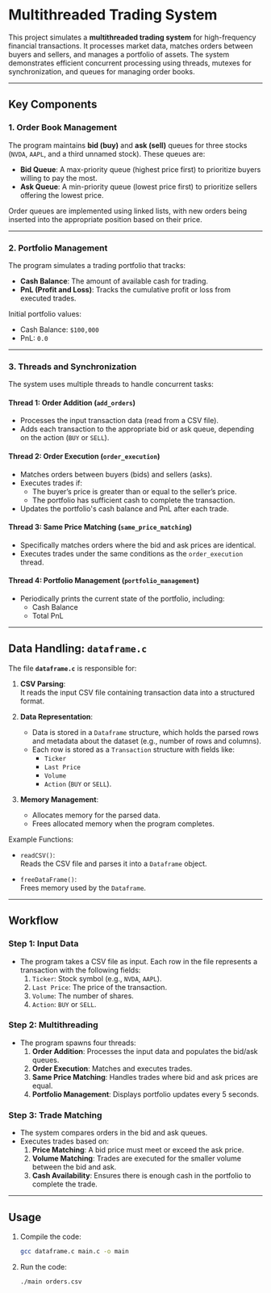# Multithreaded Trading System

This project simulates a **multithreaded trading system** for high-frequency financial transactions. It processes market data, matches orders between buyers and sellers, and manages a portfolio of assets. The system demonstrates efficient concurrent processing using threads, mutexes for synchronization, and queues for managing order books.

---

## Key Components

### 1. Order Book Management
The program maintains **bid (buy)** and **ask (sell)** queues for three stocks (`NVDA`, `AAPL`, and a third unnamed stock). These queues are:

- **Bid Queue**: A max-priority queue (highest price first) to prioritize buyers willing to pay the most.
- **Ask Queue**: A min-priority queue (lowest price first) to prioritize sellers offering the lowest price.

Order queues are implemented using linked lists, with new orders being inserted into the appropriate position based on their price.

---

### 2. Portfolio Management
The program simulates a trading portfolio that tracks:

- **Cash Balance**: The amount of available cash for trading.
- **PnL (Profit and Loss)**: Tracks the cumulative profit or loss from executed trades.

Initial portfolio values:
- Cash Balance: `$100,000`
- PnL: `0.0`

---

### 3. Threads and Synchronization
The system uses multiple threads to handle concurrent tasks:

#### Thread 1: Order Addition (`add_orders`)
- Processes the input transaction data (read from a CSV file).
- Adds each transaction to the appropriate bid or ask queue, depending on the action (`BUY` or `SELL`).

#### Thread 2: Order Execution (`order_execution`)
- Matches orders between buyers (bids) and sellers (asks).
- Executes trades if:
  - The buyer’s price is greater than or equal to the seller’s price.
  - The portfolio has sufficient cash to complete the transaction.
- Updates the portfolio's cash balance and PnL after each trade.

#### Thread 3: Same Price Matching (`same_price_matching`)
- Specifically matches orders where the bid and ask prices are identical.
- Executes trades under the same conditions as the `order_execution` thread.

#### Thread 4: Portfolio Management (`portfolio_management`)
- Periodically prints the current state of the portfolio, including:
  - Cash Balance
  - Total PnL

---

## Data Handling: `dataframe.c`

The file **`dataframe.c`** is responsible for:
1. **CSV Parsing**:  
   It reads the input CSV file containing transaction data into a structured format.
2. **Data Representation**:  
   - Data is stored in a `Dataframe` structure, which holds the parsed rows and metadata about the dataset (e.g., number of rows and columns).
   - Each row is stored as a `Transaction` structure with fields like:
     - `Ticker`
     - `Last Price`
     - `Volume`
     - `Action` (`BUY` or `SELL`).

3. **Memory Management**:  
   - Allocates memory for the parsed data.
   - Frees allocated memory when the program completes.

Example Functions:
- `readCSV()`:  
  Reads the CSV file and parses it into a `Dataframe` object.

- `freeDataFrame()`:  
  Frees memory used by the `Dataframe`.

---

## Workflow

### Step 1: Input Data
- The program takes a CSV file as input. Each row in the file represents a transaction with the following fields:
  1. `Ticker`: Stock symbol (e.g., `NVDA`, `AAPL`).
  2. `Last Price`: The price of the transaction.
  3. `Volume`: The number of shares.
  4. `Action`: `BUY` or `SELL`.

### Step 2: Multithreading
- The program spawns four threads:
  1. **Order Addition**: Processes the input data and populates the bid/ask queues.
  2. **Order Execution**: Matches and executes trades.
  3. **Same Price Matching**: Handles trades where bid and ask prices are equal.
  4. **Portfolio Management**: Displays portfolio updates every 5 seconds.

### Step 3: Trade Matching
- The system compares orders in the bid and ask queues.
- Executes trades based on:
  1. **Price Matching**: A bid price must meet or exceed the ask price.
  2. **Volume Matching**: Trades are executed for the smaller volume between the bid and ask.
  3. **Cash Availability**: Ensures there is enough cash in the portfolio to complete the trade.

---

## Usage

1. Compile the code:

   ```bash
   gcc dataframe.c main.c -o main
   ```
2. Run the code:

    ```bash
    ./main orders.csv
    ```
